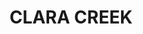 ---
lastmod: '2025-04-06T06:05:21+00:00'
latitude: -26.0902162
layout: suburb
longitude: 146.9228145
postcode: '4468'
state: QLD
title: CLARA CREEK
url: /qld/clara-creek/
---